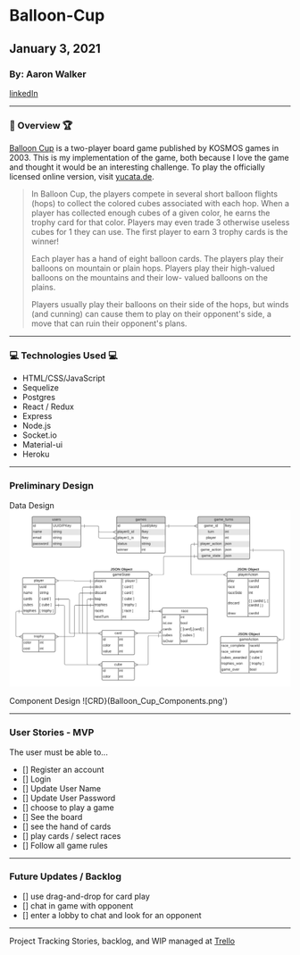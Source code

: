 # Balloon-Cup

## January 3, 2021

### By: Aaron Walker
[linkedIn](www.linkedin//in/walker-aaron)
***
### :balloon: Overview :trophy:

[Balloon Cup](https://boardgamegeek.com/boardgame/5716/balloon-cup) is a two-player board game published by KOSMOS games in 2003.   This is my implementation of the game, both because I love the game and thought it would be an interesting challenge.   To play the officially licensed online version, visit [yucata.de](https://www.yucata.de/en/GameInfo/BalloonCup).

> In Balloon Cup, the players compete in several short balloon flights (hops) to collect the colored cubes associated with each hop. 
> When a player has collected enough cubes of a given color, he earns the trophy card for that color. Players may even trade 3 otherwise 
> useless cubes for 1 they can use. The first player to earn 3 trophy cards is the winner!
>
> Each player has a hand of eight balloon cards. The players play their balloons on mountain or plain hops. Players play their high-valued 
> balloons on the mountains and their low- valued balloons on the plains.
> 
> Players usually play their balloons on their side of the hops, but winds (and cunning) can cause them to play on their opponent's side, 
> a move that can ruin their opponent's plans.

***

### :computer: Technologies Used :computer:

* HTML/CSS/JavaScript
* Sequelize
* Postgres
* React / Redux
* Express
* Node.js
* Socket.io
* Material-ui
* Heroku

***

### Preliminary Design

Data Design
![ERD](Balloon_Cup_ERD.png)

Component Design
![CRD}(Balloon_Cup_Components.png')

***

### User Stories - MVP
The user must be able to...
- [] Register an account
- [] Login
- [] Update User Name
- [] Update User Password
- [] choose to play a game
- [] See the board
- [] see the hand of cards
- [] play cards / select races
- [] Follow all game rules


***
### Future Updates / Backlog
- [] use drag-and-drop for card play
- [] chat in game with opponent
- [] enter a lobby to chat and look for an opponent


***
Project Tracking
Stories, backlog, and WIP managed at [Trello](https://trello.com/b/y3Vdz2k4/balloon-cup)

